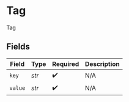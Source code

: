 # Tag

Tag


## Fields

| Field              | Type               | Required           | Description        |
| ------------------ | ------------------ | ------------------ | ------------------ |
| `key`              | *str*              | :heavy_check_mark: | N/A                |
| `value`            | *str*              | :heavy_check_mark: | N/A                |